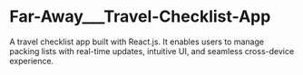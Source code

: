 # Far-Away\_\_\_Travel-Checklist-App

A travel checklist app built with React.js. It enables users to manage packing lists with real-time updates, intuitive UI, and seamless cross-device experience.

